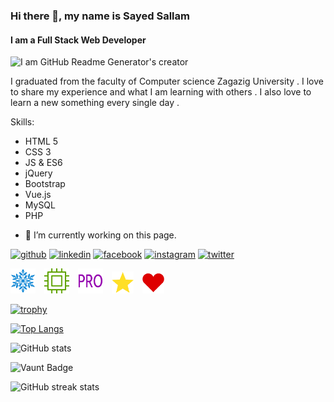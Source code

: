 ### Hi there 👋, my name is Sayed Sallam
#### I am a Full Stack Web Developer 
![I am GitHub Readme Generator's creator](https://media.licdn.com/dms/image/D4D03AQHy6yrC9h8iUQ/profile-displayphoto-shrink_200_200/0/1686854250505?e=1717027200&v=beta&t=cKrncAhxVryAnDXEBgL56LT_TO3lmidGsrKIEQBUtME)

I graduated from the faculty of Computer science Zagazig University . I love to share my experience and what I am learning with others . I also love to learn a new something every single day .

Skills:
* HTML 5
* CSS 3
* JS & ES6
* jQuery
*  Bootstrap
*  Vue.js
*  MySQL
*  PHP

- 🔭 I’m currently working on this page. 


[<img src='https://cdn.jsdelivr.net/npm/simple-icons@3.0.1/icons/github.svg' alt='github' height='40'>](https://github.com/SayedSalam)  [<img src='https://cdn.jsdelivr.net/npm/simple-icons@3.0.1/icons/linkedin.svg' alt='linkedin' height='40'>](https://www.linkedin.com/in/sayed-salam-01572424b//)  [<img src='https://cdn.jsdelivr.net/npm/simple-icons@3.0.1/icons/facebook.svg' alt='facebook' height='40'>](https://www.facebook.com/sayedsalam74)  [<img src='https://cdn.jsdelivr.net/npm/simple-icons@3.0.1/icons/instagram.svg' alt='instagram' height='40'>](https://www.instagram.com/sayedsalam74/)  [<img src='https://cdn.jsdelivr.net/npm/simple-icons@3.0.1/icons/twitter.svg' alt='twitter' height='40'>](https://twitter.com/sayed_salam74)  

<a href='https://archiveprogram.github.com/'><img src='https://raw.githubusercontent.com/acervenky/animated-github-badges/master/assets/acbadge.gif' width='40' height='40'></a> <a href='https://docs.github.com/en/developers'><img src='https://raw.githubusercontent.com/acervenky/animated-github-badges/master/assets/devbadge.gif' width='40' height='40'></a> <a href='https://github.com/pricing'><img src='https://raw.githubusercontent.com/acervenky/animated-github-badges/master/assets/pro.gif' width='40' height='40'></a> <a href='https://stars.github.com/'><img src='https://raw.githubusercontent.com/acervenky/animated-github-badges/master/assets/starbadge.gif' width='35' height='35'></a> <a href='https://docs.github.com/en/github/supporting-the-open-source-community-with-github-sponsors'><img src='https://raw.githubusercontent.com/acervenky/animated-github-badges/master/assets/sponsorbadge.gif' width='35' height='35'></a> 

[![trophy](https://github-profile-trophy.vercel.app/?username=SayedSalam)](https://github.com/ryo-ma/github-profile-trophy)

[![Top Langs](https://github-readme-stats.vercel.app/api/top-langs/?username=SayedSalam)](https://github.com/anuraghazra/github-readme-stats)

![GitHub stats](https://github-readme-stats.vercel.app/api?username=SayedSalam&show_icons=true&count_private=true)  

![Vaunt Badge](https://api.vaunt.dev/v1/github/entities/SayedSalam/contributions?format=svg&private=true)  

![GitHub streak stats](https://streak-stats.demolab.com/?user=SayedSalam)  

